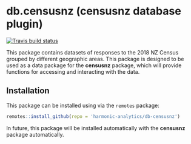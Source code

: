 
# **db.censusnz** (censusnz database plugin)

<!-- badges: start -->

[![Travis build
status](https://travis-ci.org/harmonic-analytics/db-censusnz.svg?branch=master)](https://travis-ci.org/harmonic-analytics/db-censusnz)
<!-- badges: end -->

This package contains datasets of responses to the 2018 NZ Census
grouped by different geographic areas. This package is designed to be
used as a data package for the **censusnz** package, which will provide
functions for accessing and interacting with the data.

## Installation

This package can be installed using via the `remotes` package:

``` r
remotes::install_github(repo = 'harmonic-analytics/db-censusnz')
```

In future, this package will be installed automatically with the
**censusnz** package automatically.
